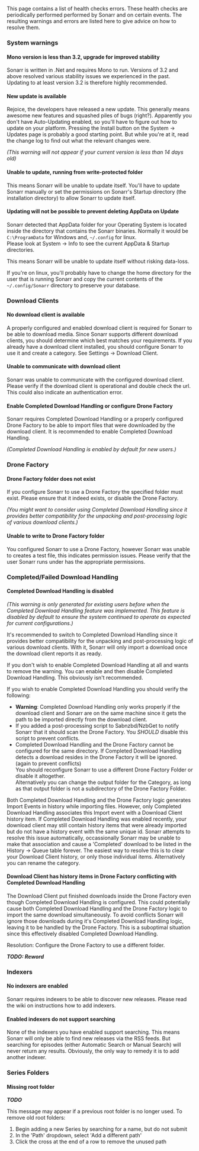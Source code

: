 This page contains a list of health checks errors.
These health checks are periodically performed performed by Sonarr and on certain events. The resulting warnings and errors are listed here to give advice on how to resolve them.

### System warnings ###

#### Mono version is less than 3.2, upgrade for improved stability ####

Sonarr is written in .Net and requires Mono to run. Versions of 3.2 and above resolved various stability issues we experienced in the past.
Updating to at least version 3.2 is therefore highly recommended.

#### New update is available ####

Rejoice, the developers have released a new update. This generally means awesome new features and squashed piles of bugs (right?).
Apparently you don't have Auto-Updating enabled, so you'll have to figure out how to update on your platform.
Pressing the Install button on the System -> Updates page is probably a good starting point.
But while you're at it, read the change log to find out what the relevant changes were.

_(This warning will not appear if your current version is less than 14 days old)_

#### Unable to update, running from write-protected folder ####

This means Sonarr will be unable to update itself. You'll have to update Sonarr manually or set the permissions on Sonarr's Startup directory (the installation directory) to allow Sonarr to update itself.

#### Updating will not be possible to prevent deleting AppData on Update ####

Sonarr detected that AppData folder for your Operating System is located inside the directory that contains the Sonarr binaries. Normally it would be ```C:\ProgramData``` for Windows and, ```~/.config``` for linux.   
Please look at System -> Info to see the current AppData & Startup directories.

This means Sonarr will be unable to update itself without risking data-loss.

If you're on linux, you'll probably have to change the home directory for the user that is running Sonarr and copy the current contents of the ```~/.config/Sonarr``` directory to preserve your database.

### Download Clients ###

#### No download client is available ####

A properly configured and enabled download client is required for Sonarr to be able to download media.
Since Sonarr supports different download clients, you should determine which best matches your requirements.
If you already have a download client installed, you should configure Sonarr to use it and create a category. See Settings -> Download Client.

#### Unable to communicate with download client ####

Sonarr was unable to communicate with the configured download client. Please verify if the download client is operational and double check the url. This could also indicate an authentication error.

#### Enable Completed Download Handling or configure Drone Factory ####

Sonarr requires Completed Download Handling or a properly configured Drone Factory to be able to import files that were downloaded by the download client. It is recommended to enable Completed Download Handling.

_(Completed Download Handling is enabled by default for new users.)_

### Drone Factory ###

#### Drone Factory folder does not exist ####

If you configure Sonarr to use a Drone Factory the specified folder must exist. Please ensure that it indeed exists, or disable the Drone Factory.

_(You might want to consider using Completed Download Handling since it provides better compatibility for the unpacking and post-processing logic of various download clients.)_

#### Unable to write to Drone Factory folder ####

You configured Sonarr to use a Drone Factory, however Sonarr was unable to creates a test file, this indicates permission issues.
Please verify that the user Sonarr runs under has the appropriate permissions.

### Completed/Failed Download Handling ###

#### Completed Download Handling is disabled ####

_(This warning is only generated for existing users before when the Completed Download Handling feature was implemented. This feature is disabled by default to ensure the system continued to operate as expected for current configurations.)_

It's recommended to switch to Completed Download Handling since it provides better compatibility for the unpacking and post-processing logic of various download clients.
With it, Sonarr will only import a download once the download client reports it as ready.

If you don't wish to enable Completed Download Handling at all and wants to remove the warning. You can enable and then disable Completed Download Handling. This obviously isn't recommended.

If you wish to enable Completed Download Handling you should verify the following:
* **Warning**: Completed Download Handling only works properly if the download client and Sonarr are on the same machine since it gets the path to be imported directly from the download client.
* If you added a post-processing script to Sabnzbd/NzbGet to notify Sonarr that it should scan the Drone Factory. You _SHOULD_ disable this script to prevent conflicts.
* Completed Download Handling and the Drone Factory cannot be configured for the same directory. If Completed Download Handling detects a download resides in the Drone Factory it will be ignored. (again to prevent conflicts)  
   You should reconfigure Sonarr to use a different Drone Factory Folder or disable it altogether.  
   Alternatively you can change the output folder for the Category, as long as that output folder is not a subdirectory of the Drone Factory Folder.

Both Completed Download Handling and the Drone Factory logic generates Import Events in history while importing files. However, only Completed Download Handling associates this Import event with a Download Client history item.
If Completed Download Handling was enabled recently, your download client may still contain history items that were already imported but do not have a history event with the same unique id.
Sonarr attempts to resolve this issue automatically, occassionally Sonarr may be unable to make that association and cause a 'Completed' download to be listed in the History -> Queue table forever.
The easiest way to resolve this is to clear your Download Client history, or only those individual items. Alternatively you can rename the category.

#### Download Client has history items in Drone Factory conflicting with Completed Download Handling ####

The Download Client put finished downloads inside the Drone Factory even though Completed Download Handling is configured.
This could potentially cause both Completed Download Handling and the Drone Factory logic to import the same download simultaneously.
To avoid conflicts Sonarr will ignore those downloads during it's Completed Download Handling logic, leaving it to be handled by the Drone Factory.
This is a suboptimal situation since this effectively disabled Completed Download Handling.

Resolution: Configure the Drone Factory to use a different folder.

_**TODO: Reword**_

### Indexers ###

#### No indexers are enabled ####

Sonarr requires indexers to be able to discover new releases.
Please read the wiki on instructions how to add indexers.

#### Enabled indexers do not support searching ####

None of the indexers you have enabled support searching. This means Sonarr will only be able to find new releases via the RSS feeds. But searching for episodes (either Automatic Search or Manual Search) will never return any results.
Obviously, the only way to remedy it is to add another indexer.

### Series Folders ###

#### Missing root folder ####

_**TODO**_

This message may appear if a previous root folder is no longer used. To remove old root folders:

1. Begin adding a new Series by searching for a name, but do not submit
2. In the 'Path' dropdown, select 'Add a different path'
3. Click the cross at the end of a row to remove the unused path 